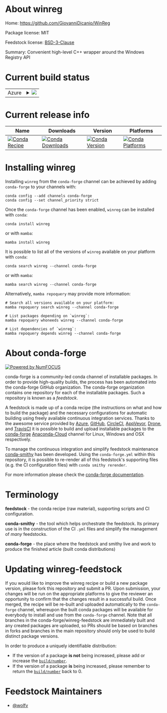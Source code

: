 About winreg
============

Home: https://github.com/GiovanniDicanio/WinReg

Package license: MIT

Feedstock license: [BSD-3-Clause](https://github.com/conda-forge/winreg-feedstock/blob/main/LICENSE.txt)

Summary: Convenient high-level C++ wrapper around the Windows Registry API

Current build status
====================


<table>
    
  <tr>
    <td>Azure</td>
    <td>
      <details>
        <summary>
          <a href="https://dev.azure.com/conda-forge/feedstock-builds/_build/latest?definitionId=14681&branchName=main">
            <img src="https://dev.azure.com/conda-forge/feedstock-builds/_apis/build/status/winreg-feedstock?branchName=main">
          </a>
        </summary>
        <table>
          <thead><tr><th>Variant</th><th>Status</th></tr></thead>
          <tbody><tr>
              <td>win_64</td>
              <td>
                <a href="https://dev.azure.com/conda-forge/feedstock-builds/_build/latest?definitionId=14681&branchName=main">
                  <img src="https://dev.azure.com/conda-forge/feedstock-builds/_apis/build/status/winreg-feedstock?branchName=main&jobName=win&configuration=win_64_" alt="variant">
                </a>
              </td>
            </tr>
          </tbody>
        </table>
      </details>
    </td>
  </tr>
</table>

Current release info
====================

| Name | Downloads | Version | Platforms |
| --- | --- | --- | --- |
| [![Conda Recipe](https://img.shields.io/badge/recipe-winreg-green.svg)](https://anaconda.org/conda-forge/winreg) | [![Conda Downloads](https://img.shields.io/conda/dn/conda-forge/winreg.svg)](https://anaconda.org/conda-forge/winreg) | [![Conda Version](https://img.shields.io/conda/vn/conda-forge/winreg.svg)](https://anaconda.org/conda-forge/winreg) | [![Conda Platforms](https://img.shields.io/conda/pn/conda-forge/winreg.svg)](https://anaconda.org/conda-forge/winreg) |

Installing winreg
=================

Installing `winreg` from the `conda-forge` channel can be achieved by adding `conda-forge` to your channels with:

```
conda config --add channels conda-forge
conda config --set channel_priority strict
```

Once the `conda-forge` channel has been enabled, `winreg` can be installed with `conda`:

```
conda install winreg
```

or with `mamba`:

```
mamba install winreg
```

It is possible to list all of the versions of `winreg` available on your platform with `conda`:

```
conda search winreg --channel conda-forge
```

or with `mamba`:

```
mamba search winreg --channel conda-forge
```

Alternatively, `mamba repoquery` may provide more information:

```
# Search all versions available on your platform:
mamba repoquery search winreg --channel conda-forge

# List packages depending on `winreg`:
mamba repoquery whoneeds winreg --channel conda-forge

# List dependencies of `winreg`:
mamba repoquery depends winreg --channel conda-forge
```


About conda-forge
=================

[![Powered by
NumFOCUS](https://img.shields.io/badge/powered%20by-NumFOCUS-orange.svg?style=flat&colorA=E1523D&colorB=007D8A)](https://numfocus.org)

conda-forge is a community-led conda channel of installable packages.
In order to provide high-quality builds, the process has been automated into the
conda-forge GitHub organization. The conda-forge organization contains one repository
for each of the installable packages. Such a repository is known as a *feedstock*.

A feedstock is made up of a conda recipe (the instructions on what and how to build
the package) and the necessary configurations for automatic building using freely
available continuous integration services. Thanks to the awesome service provided by
[Azure](https://azure.microsoft.com/en-us/services/devops/), [GitHub](https://github.com/),
[CircleCI](https://circleci.com/), [AppVeyor](https://www.appveyor.com/),
[Drone](https://cloud.drone.io/welcome), and [TravisCI](https://travis-ci.com/)
it is possible to build and upload installable packages to the
[conda-forge](https://anaconda.org/conda-forge) [Anaconda-Cloud](https://anaconda.org/)
channel for Linux, Windows and OSX respectively.

To manage the continuous integration and simplify feedstock maintenance
[conda-smithy](https://github.com/conda-forge/conda-smithy) has been developed.
Using the ``conda-forge.yml`` within this repository, it is possible to re-render all of
this feedstock's supporting files (e.g. the CI configuration files) with ``conda smithy rerender``.

For more information please check the [conda-forge documentation](https://conda-forge.org/docs/).

Terminology
===========

**feedstock** - the conda recipe (raw material), supporting scripts and CI configuration.

**conda-smithy** - the tool which helps orchestrate the feedstock.
                   Its primary use is in the construction of the CI ``.yml`` files
                   and simplify the management of *many* feedstocks.

**conda-forge** - the place where the feedstock and smithy live and work to
                  produce the finished article (built conda distributions)


Updating winreg-feedstock
=========================

If you would like to improve the winreg recipe or build a new
package version, please fork this repository and submit a PR. Upon submission,
your changes will be run on the appropriate platforms to give the reviewer an
opportunity to confirm that the changes result in a successful build. Once
merged, the recipe will be re-built and uploaded automatically to the
`conda-forge` channel, whereupon the built conda packages will be available for
everybody to install and use from the `conda-forge` channel.
Note that all branches in the conda-forge/winreg-feedstock are
immediately built and any created packages are uploaded, so PRs should be based
on branches in forks and branches in the main repository should only be used to
build distinct package versions.

In order to produce a uniquely identifiable distribution:
 * If the version of a package **is not** being increased, please add or increase
   the [``build/number``](https://docs.conda.io/projects/conda-build/en/latest/resources/define-metadata.html#build-number-and-string).
 * If the version of a package **is** being increased, please remember to return
   the [``build/number``](https://docs.conda.io/projects/conda-build/en/latest/resources/define-metadata.html#build-number-and-string)
   back to 0.

Feedstock Maintainers
=====================

* [@wolfv](https://github.com/wolfv/)

